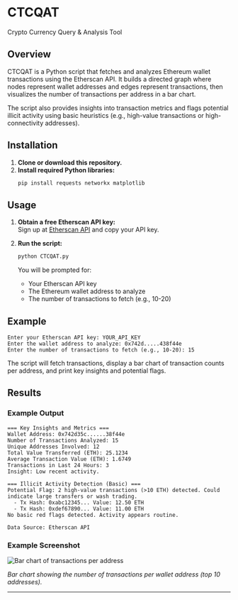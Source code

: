 # CTCQAT
Crypto Currency Query & Analysis Tool

## Overview
CTCQAT is a Python script that fetches and analyzes Ethereum wallet transactions using the Etherscan API. It builds a directed graph where nodes represent wallet addresses and edges represent transactions, then visualizes the number of transactions per address in a bar chart.

The script also provides insights into transaction metrics and flags potential illicit activity using basic heuristics (e.g., high-value transactions or high-connectivity addresses).

## Installation

1. **Clone or download this repository.**
2. **Install required Python libraries:**
   ```bash
   pip install requests networkx matplotlib
   ```

## Usage

1. **Obtain a free Etherscan API key:**  
   Sign up at [Etherscan API](https://etherscan.io/apis) and copy your API key.

2. **Run the script:**
   ```bash
   python CTCQAT.py
   ```
   You will be prompted for:
   - Your Etherscan API key
   - The Ethereum wallet address to analyze
   - The number of transactions to fetch (e.g., 10-20)

## Example

```
Enter your Etherscan API key: YOUR_API_KEY
Enter the wallet address to analyze: 0x742d.....438f44e
Enter the number of transactions to fetch (e.g., 10-20): 15
```

The script will fetch transactions, display a bar chart of transaction counts per address, and print key insights and potential flags.

## Results

### Example Output

```
=== Key Insights and Metrics ===
Wallet Address: 0x742d35c......38f44e
Number of Transactions Analyzed: 15
Unique Addresses Involved: 12
Total Value Transferred (ETH): 25.1234
Average Transaction Value (ETH): 1.6749
Transactions in Last 24 Hours: 3
Insight: Low recent activity.

=== Illicit Activity Detection (Basic) ===
Potential Flag: 2 high-value transactions (>10 ETH) detected. Could indicate large transfers or wash trading.
  - Tx Hash: 0xabc12345... Value: 12.50 ETH
  - Tx Hash: 0xdef67890... Value: 11.00 ETH
No basic red flags detected. Activity appears routine.

Data Source: Etherscan API
```

### Example Screenshot

![Bar chart of transactions per address](screenshots/example_bar_chart.png)

*Bar chart showing the number of transactions per wallet address (top 10 addresses).*

---